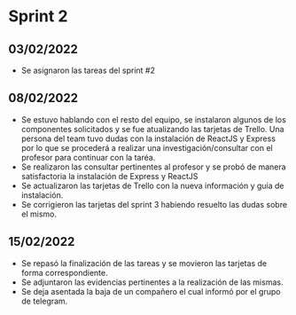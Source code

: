 # Sprint 2

## 03/02/2022
- Se asignaron las tareas del sprint #2 


## 08/02/2022
- Se estuvo hablando con el resto del equipo, se instalaron algunos de los componentes solicitados y se fue atualizando las tarjetas de Trello. Una persona del team tuvo dudas con la instalación de ReactJS y Express por lo que se procederá a realizar una investigación/consultar con el profesor para continuar con la taréa.
- Se realizaron las consultar pertinentes al profesor y se probó de manera satisfactoria la instalación de Express y ReactJS
- Se actualizaron las tarjetas de Trello con la nueva información y guía de instalación.
- Se corrigieron las tarjetas del sprint 3 habiendo resuelto las dudas sobre el mismo.


## 15/02/2022
- Se repasó la finalización de las tareas y se movieron las tarjetas de forma correspondiente. 
- Se adjuntaron las evidencias pertinentes a la realización de las mismas.
- Se deja asentada la baja de un compañero el cual informó por el grupo de telegram.